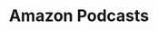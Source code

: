 ---
sitemap: false
title: "Amazon Podcasts"
redirect_to: https://www.amazon.com/Mapping-the-Doctrine-of-Discovery/dp/B08K587WP7/ref=sr_1_1?crid=212CYTZ694XR9&keywords=mapping+the+doctrine+of+discovery&qid=1691869480&sprefix=mapping+the+doctrine+of+discovery%2Caps%2C158&sr=8-1
permalink: /s/amazon/
---